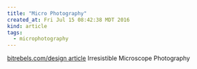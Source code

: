 ```yaml
---
title: "Micro Photography"
created_at: Fri Jul 15 08:42:38 MDT 2016
kind: article
tags:
  - microphotography
---
```



<a href="http://www.bitrebels.com/design/irresistible-microscope-photography/" target="_blank">bitrebels.com/design article</a>
Irresistible Microscope Photography

<!--
html boilerplate
<a href="" target="_blank"></a>
<a name=""></a>
<img src="" width="400px">
<ul>
  <li></li>
</ul>
<pre>
</pre>
<pre><code>
</code></pre>
-->
